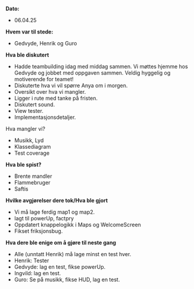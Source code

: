 **Dato:** 
- 06.04.25 

**Hvem var til stede:**

- Gedvyde, Henrik og Guro 

**Hva ble diskutert** 
- Hadde teambuilding idag med middag sammen. Vi møttes hjemme hos Gedvyde og jobbet med oppgaven sammen. Veldig hyggelig og motiverende for teamet!
- Diskuterte hva vi vil spørre Anya om i morgen.  
- Oversikt over hva vi mangler.  
- Ligger i rute med tanke på fristen.  
- Diskutert sound. 
- View tester. 
- Implementasjonsdetaljer. 


Hva mangler vi? 

- Musikk, Lyd 
- Klassediagram 
- Test coverage 

**Hva ble spist?**

- Brente mandler 
- Flammebruger 
- Saftis 

**Hvilke avgjørelser dere tok/Hva ble gjort**
- Vi må lage ferdig map1 og map2.  
- lagt til powerUp, factpry
- Oppdatert knappelogikk i Maps og WelcomeScreen
- Fikset friksjonsbug. 



**Hva dere ble enige om å gjøre til neste gang**

- Alle (unntatt Henrik) må lage minst en test hver.  
- Henrik: Tester 
- Gedvyde: lag en test, fikse powerUp. 
- Ingvild: lag en test.  
- Guro: Se på musikk, fikse HUD, lag en test.  